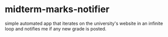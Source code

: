 # midterm-marks-notifier
simple automated app that iterates on the university's website in an infinite loop and notifies me if any new grade is posted.
